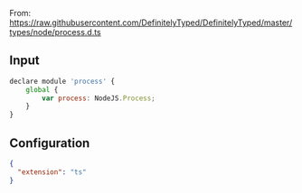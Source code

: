 
From: https://raw.githubusercontent.com/DefinitelyTyped/DefinitelyTyped/master/types/node/process.d.ts

## Input
```javascript input
declare module 'process' {
    global {
        var process: NodeJS.Process;
    }
}
```

## Configuration
```json configuration
{
  "extension": "ts"
}
```
